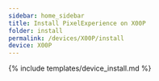 ```yaml
---
sidebar: home_sidebar
title: Install PixelExperience on X00P
folder: install
permalink: /devices/X00P/install
device: X00P
---
```

{% include templates/device_install.md %}
